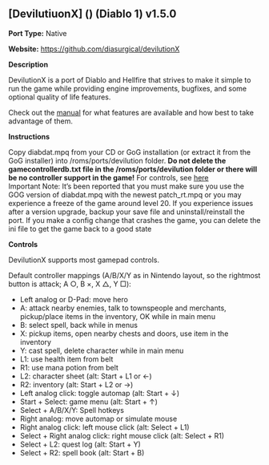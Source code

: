 ## [DevilutiuonX] () (Diablo 1) v1.5.0

**Port Type:** Native

**Website:**  https://github.com/diasurgical/devilutionX

**Description**

 DevilutionX is a port of Diablo and Hellfire that strives to make it simple to run the game while providing engine improvements, bugfixes, and some optional quality of life features.

Check out the  [manual](https://github.com/diasurgical/devilutionX/wiki)  for what features are available and how best to take advantage of them.


**Instructions** 

 Copy diabdat.mpq from your CD or GoG installation (or extract it from the GoG installer) into /roms/ports/devilution folder. **Do not delete the gamecontrollerdb.txt file in the /roms/ports/devilution folder or there will be no controller support in the game!** For controls, see [here](https://github.com/diasurgical/devilutionX/wiki/Game-Controller-Scheme)  
Important Note: It’s been reported that you must make sure you use the GOG version of diabdat.mpq with the newest patch_rt.mpq or you may experience a freeze of the game around level 20. If you experience issues after a version upgrade, backup your save file and uninstall/reinstall the port. If you make a config change that crashes the game, you can delete the ini file to get the game back to a good state

**Controls**

DevilutionX supports most gamepad controls.

Default controller mappings (A/B/X/Y as in Nintendo layout, so the rightmost button is attack; A ○, B ×, X △, Y □):

-   Left analog or D-Pad: move hero
-   A: attack nearby enemies, talk to townspeople and merchants, pickup/place items in the inventory, OK while in main menu
-   B: select spell, back while in menus
-   X: pickup items, open nearby chests and doors, use item in the inventory
-   Y: cast spell, delete character while in main menu
-   L1: use health item from belt
-   R1: use mana potion from belt
-   L2: character sheet (alt: Start + L1 or ←)
-   R2: inventory (alt: Start + L2 or →)
-   Left analog click: toggle automap (alt: Start + ↓)
-   Start + Select: game menu (alt: Start + ↑)
-   Select + A/B/X/Y: Spell hotkeys
-   Right analog: move automap or simulate mouse
-   Right analog click: left mouse click (alt: Select + L1)
-   Select + Right analog click: right mouse click (alt: Select + R1)
-   Select + L2: quest log (alt: Start + Y)
-   Select + R2: spell book (alt: Start + B)
